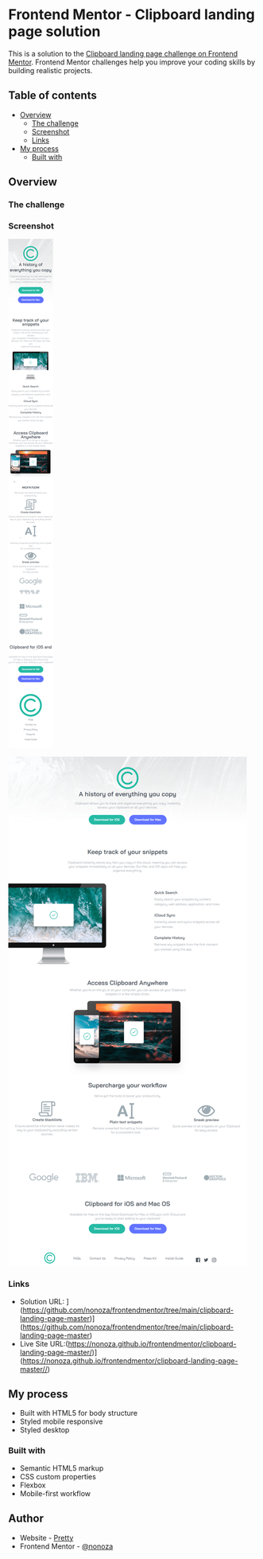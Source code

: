 # Frontend Mentor - Clipboard landing page solution

This is a solution to the [Clipboard landing page challenge on Frontend Mentor](https://www.frontendmentor.io/challenges/clipboard-landing-page-5cc9bccd6c4c91111378ecb9). Frontend Mentor challenges help you improve your coding skills by building realistic projects. 

## Table of contents

- [Overview](#overview)
  - [The challenge](#the-challenge)
  - [Screenshot](#screenshot)
  - [Links](#links)
- [My process](#my-process)
  - [Built with](#built-with)
 





## Overview

### The challenge



### Screenshot

![Mobile view of solution](./images/mobile-sce.png)

![Desktop view of solution](./images/desktop-sce.png)



### Links

- Solution URL: ](https://github.com/nonoza/frontendmentor/tree/main/clipboard-landing-page-master)](https://github.com/nonoza/frontendmentor/tree/main/clipboard-landing-page-master)
- Live Site URL:(https://nonoza.github.io/frontendmentor/clipboard-landing-page-master/)](https://nonoza.github.io/frontendmentor/clipboard-landing-page-master//)

## My process
- Built with HTML5 for body structure
- Styled mobile responsive
- Styled desktop
### Built with
- Semantic HTML5 markup
- CSS custom properties
- Flexbox
- Mobile-first workflow






## Author

- Website - [Pretty](https://prettynkunene.co.za/)
- Frontend Mentor - [@nonoza](https://www.frontendmentor.io/profile/nonoza)



